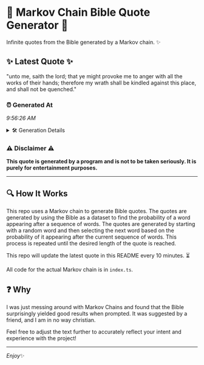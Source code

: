# 📖 Markov Chain Bible Quote Generator 📖

Infinite quotes from the Bible generated by a Markov chain. ✨

## ✨ Latest Quote ✨
"unto me, saith the lord; that ye might provoke me to anger with all the works of their hands; therefore my wrath shall be kindled against this place, and shall not be quenched."

### ⏰ Generated At
*9:56:26 AM*

<details>
    <summary>🛠️ Generation Details</summary>
    <p>
        <strong>🌱 Seed:</strong> unto<br>
        <strong>🔄 Iterations:</strong> 32<br>
        <strong>📜 Context History:</strong><br>[ unto ]: me,<br>[ unto, me, ]: saith<br>[ unto, me,, saith ]: the<br>[ unto, me,, saith, the ]: lord;<br>[ unto, me,, saith, the, lord; ]: that<br>[ unto, me,, saith, the, lord;, that ]: ye<br>[ me,, saith, the, lord;, that, ye ]: might<br>[ saith, the, lord;, that, ye, might ]: provoke<br>[ the, lord;, that, ye, might, provoke ]: me<br>[ lord;, that, ye, might, provoke, me ]: to<br>[ that, ye, might, provoke, me, to ]: anger<br>[ ye, might, provoke, me, to, anger ]: with<br>[ might, provoke, me, to, anger, with ]: all<br>[ provoke, me, to, anger, with, all ]: the<br>[ me, to, anger, with, all, the ]: works<br>[ to, anger, with, all, the, works ]: of<br>[ anger, with, all, the, works, of ]: their<br>[ with, all, the, works, of, their ]: hands;<br>[ all, the, works, of, their, hands; ]: therefore<br>[ the, works, of, their, hands;, therefore ]: my<br>[ works, of, their, hands;, therefore, my ]: wrath<br>[ of, their, hands;, therefore, my, wrath ]: shall<br>[ their, hands;, therefore, my, wrath, shall ]: be<br>[ hands;, therefore, my, wrath, shall, be ]: kindled<br>[ therefore, my, wrath, shall, be, kindled ]: against<br>[ my, wrath, shall, be, kindled, against ]: this<br>[ wrath, shall, be, kindled, against, this ]: place,<br>[ shall, be, kindled, against, this, place, ]: and<br>[ be, kindled, against, this, place,, and ]: shall<br>[ kindled, against, this, place,, and, shall ]: not<br>[ against, this, place,, and, shall, not ]: be<br>[ this, place,, and, shall, not, be ]: quenched.<br>
    </p>
</details>

### ⚠️ Disclaimer ⚠️
**This quote is generated by a program and is not to be taken seriously. It is purely for entertainment purposes.**

---

## 🔍 How It Works

This repo uses a Markov chain to generate Bible quotes. The quotes are generated by using the Bible as a dataset to find the probability of a word appearing after a sequence of words. The quotes are generated by starting with a random word and then selecting the next word based on the probability of it appearing after the current sequence of words. This process is repeated until the desired length of the quote is reached.

This repo will update the latest quote in this README every 10 minutes. ⏳

All code for the actual Markov chain is in `index.ts`.

## ❓ Why

I was just messing around with Markov Chains and found that the Bible surprisingly yielded good results when prompted. 
It was suggested by a friend, and I am in no way christian.

Feel free to adjust the text further to accurately reflect your intent and experience with the project!

---

*Enjoy*✨

